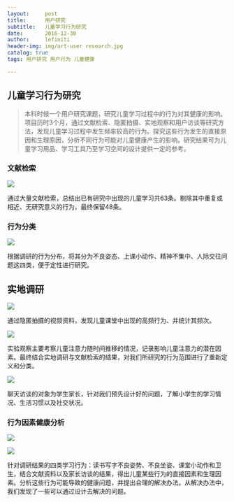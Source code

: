 ```yaml
---
layout:     post
title:      用户研究
subtitle:   儿童学习行为研究
date:       2016-12-30
author:     lefiniti
header-img: img/art-user research.jpg
catalog: true
tags: 用户研究 用户行为 儿童健康

---
```


## 儿童学习行为研究

> 本科时候一个用户研究课题，研究儿童学习过程中的行为对其健康的影响。项目历时3个月，通过文献检索、隐匿拍摄、实地观察和用户访谈等研究方法，发现儿童学习过程中发生频率较高的行为。探究这些行为发生的直接原因和生理原因，分析不同行为可能对儿童健康产生的影响。研究结果可为儿童学习用品、学习工具乃至学习空间的设计提供一定的参考。



### 文献检索



![](https://ws4.sinaimg.cn/large/0069RVTdgy1ftvol03at0j31kw0hvkjl.jpg)



​        通过大量文献检索，总结出已有研究中出现的儿童学习共63条。剔除其中重复或相近、无研究意义的行为，最终保留48条。



### 行为分类



![](https://ws3.sinaimg.cn/large/0069RVTdgy1ftvoky8gkkj31kw0hvhdt.jpg)



​        根据调研的行为分布，将其分为不良姿态、上课小动作、精神不集中、人际交往问题这四类，便于定性进行研究。



## 实地调研



![](https://ws3.sinaimg.cn/large/0069RVTdgy1ftvokwgqi4j31kw0hvkjl.jpg)



​       通过隐匿拍摄的视频资料，发现儿童课堂中出现的高频行为、并统计其频次。



![](https://ws1.sinaimg.cn/large/0069RVTdgy1ftvokura1pj31kw0hv7wh.jpg)



​        实验观察主要考察儿童注意力随时间推移的情况，记录影响儿童注意力的潜在因素。最终结合实地调研与文献检索的结果，对我们所研究的行为范围进行了重新定义和分类。



![](https://ws1.sinaimg.cn/large/0069RVTdgy1ftvoktkvuyj31kw0hvhc3.jpg)



​        聊天访谈的对象为学生家长，针对我们预先设计好的问题，了解小学生的学习情况、生活习惯以及社交状况。


### 行为因素健康分析



![](https://ws1.sinaimg.cn/large/0069RVTdgy1ftvoks8p88j31kw0hve81.jpg)

![](https://ws3.sinaimg.cn/large/0069RVTdgy1ftvokqmws6j31kw0hvhcm.jpg)




​        针对调研结果的四类学习行为：读书写字不良姿势、不良坐姿、课堂小动作和卫生，结合文献资料以及家长访谈的结果，得出儿童某些行为的直接因素和生理因素。分析这些行为可能导致的健康问题，并提出合理的解决办法。从解决办法中，我们发现了一些可以通过设计去解决的问题。
